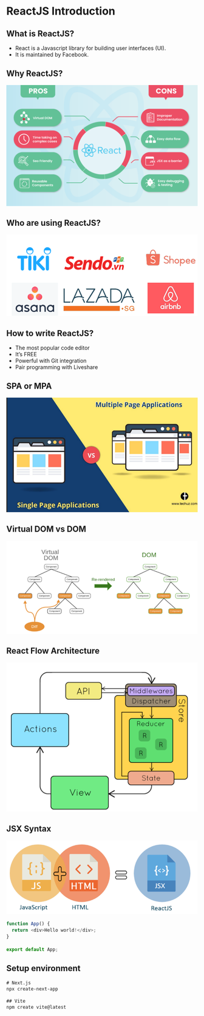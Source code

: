 # ReactJS Introduction

## What is ReactJS?
- React is a Javascript library for building user interfaces
(UI).
- It is maintained by Facebook.

## Why ReactJS?
![](./images/why-reactjs.png)

## Who are using ReactJS?
![](./images/who-using-reactjs.png)

## How to write ReactJS?
- The most popular code editor
- It’s FREE
- Powerful with Git integration
- Pair programming with Liveshare

## SPA or MPA
![](./images/spa-mpa.png)

## Virtual DOM vs DOM
![](./images/virtual-dom-dom.png)
## React Flow Architecture
![](./images/redux.png)
## JSX Syntax
![](./images/jsx-syntax.png)
```javascript
function App() {
  return <div>Hello world!</div>;
}

export default App;
```
## Setup environment
```shell
# Next.js
npx create-next-app

## Vite
npm create vite@latest
```
